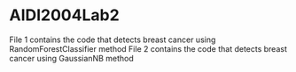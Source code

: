 # AIDI2004Lab2
File 1 contains the code that detects breast cancer using RandomForestClassifier method
File 2 contains the code that detects breast cancer using GaussianNB method
